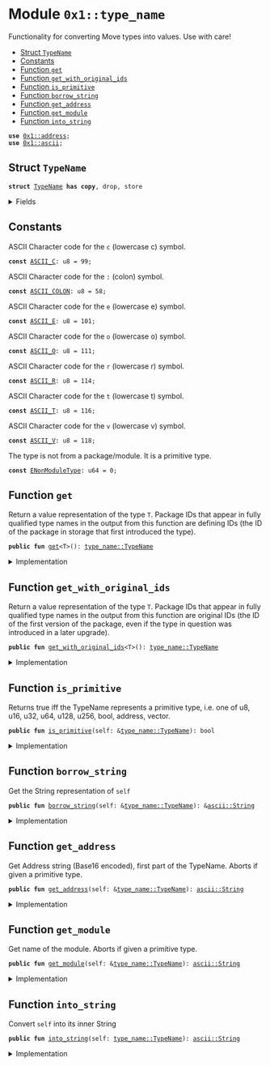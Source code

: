 
<a name="0x1_type_name"></a>

# Module `0x1::type_name`

Functionality for converting Move types into values. Use with care!


-  [Struct `TypeName`](#0x1_type_name_TypeName)
-  [Constants](#@Constants_0)
-  [Function `get`](#0x1_type_name_get)
-  [Function `get_with_original_ids`](#0x1_type_name_get_with_original_ids)
-  [Function `is_primitive`](#0x1_type_name_is_primitive)
-  [Function `borrow_string`](#0x1_type_name_borrow_string)
-  [Function `get_address`](#0x1_type_name_get_address)
-  [Function `get_module`](#0x1_type_name_get_module)
-  [Function `into_string`](#0x1_type_name_into_string)


<pre><code><b>use</b> <a href="../../dependencies/move-stdlib/address.md#0x1_address">0x1::address</a>;
<b>use</b> <a href="../../dependencies/move-stdlib/ascii.md#0x1_ascii">0x1::ascii</a>;
</code></pre>



<a name="0x1_type_name_TypeName"></a>

## Struct `TypeName`



<pre><code><b>struct</b> <a href="../../dependencies/move-stdlib/type_name.md#0x1_type_name_TypeName">TypeName</a> <b>has</b> <b>copy</b>, drop, store
</code></pre>



<details>
<summary>Fields</summary>


<dl>
<dt>
<code>name: <a href="../../dependencies/move-stdlib/ascii.md#0x1_ascii_String">ascii::String</a></code>
</dt>
<dd>
 String representation of the type. All types are represented
 using their source syntax:
 "u8", "u64", "bool", "address", "vector", and so on for primitive types.
 Struct types are represented as fully qualified type names; e.g.
 <code>00000000000000000000000000000001::string::String</code> or
 <code>0000000000000000000000000000000a::module_name1::type_name1&lt;0000000000000000000000000000000a::module_name2::type_name2&lt;u64&gt;&gt;</code>
 Addresses are hex-encoded lowercase values of length ADDRESS_LENGTH (16, 20, or 32 depending on the Move platform)
</dd>
</dl>


</details>

<a name="@Constants_0"></a>

## Constants


<a name="0x1_type_name_ASCII_C"></a>

ASCII Character code for the <code>c</code> (lowercase c) symbol.


<pre><code><b>const</b> <a href="../../dependencies/move-stdlib/type_name.md#0x1_type_name_ASCII_C">ASCII_C</a>: u8 = 99;
</code></pre>



<a name="0x1_type_name_ASCII_COLON"></a>

ASCII Character code for the <code>:</code> (colon) symbol.


<pre><code><b>const</b> <a href="../../dependencies/move-stdlib/type_name.md#0x1_type_name_ASCII_COLON">ASCII_COLON</a>: u8 = 58;
</code></pre>



<a name="0x1_type_name_ASCII_E"></a>

ASCII Character code for the <code>e</code> (lowercase e) symbol.


<pre><code><b>const</b> <a href="../../dependencies/move-stdlib/type_name.md#0x1_type_name_ASCII_E">ASCII_E</a>: u8 = 101;
</code></pre>



<a name="0x1_type_name_ASCII_O"></a>

ASCII Character code for the <code>o</code> (lowercase o) symbol.


<pre><code><b>const</b> <a href="../../dependencies/move-stdlib/type_name.md#0x1_type_name_ASCII_O">ASCII_O</a>: u8 = 111;
</code></pre>



<a name="0x1_type_name_ASCII_R"></a>

ASCII Character code for the <code>r</code> (lowercase r) symbol.


<pre><code><b>const</b> <a href="../../dependencies/move-stdlib/type_name.md#0x1_type_name_ASCII_R">ASCII_R</a>: u8 = 114;
</code></pre>



<a name="0x1_type_name_ASCII_T"></a>

ASCII Character code for the <code>t</code> (lowercase t) symbol.


<pre><code><b>const</b> <a href="../../dependencies/move-stdlib/type_name.md#0x1_type_name_ASCII_T">ASCII_T</a>: u8 = 116;
</code></pre>



<a name="0x1_type_name_ASCII_V"></a>

ASCII Character code for the <code>v</code> (lowercase v) symbol.


<pre><code><b>const</b> <a href="../../dependencies/move-stdlib/type_name.md#0x1_type_name_ASCII_V">ASCII_V</a>: u8 = 118;
</code></pre>



<a name="0x1_type_name_ENonModuleType"></a>

The type is not from a package/module. It is a primitive type.


<pre><code><b>const</b> <a href="../../dependencies/move-stdlib/type_name.md#0x1_type_name_ENonModuleType">ENonModuleType</a>: u64 = 0;
</code></pre>



<a name="0x1_type_name_get"></a>

## Function `get`

Return a value representation of the type <code>T</code>.  Package IDs
that appear in fully qualified type names in the output from
this function are defining IDs (the ID of the package in
storage that first introduced the type).


<pre><code><b>public</b> <b>fun</b> <a href="../../dependencies/move-stdlib/type_name.md#0x1_type_name_get">get</a>&lt;T&gt;(): <a href="../../dependencies/move-stdlib/type_name.md#0x1_type_name_TypeName">type_name::TypeName</a>
</code></pre>



<details>
<summary>Implementation</summary>


<pre><code><b>public</b> <b>native</b> <b>fun</b> <a href="../../dependencies/move-stdlib/type_name.md#0x1_type_name_get">get</a>&lt;T&gt;(): <a href="../../dependencies/move-stdlib/type_name.md#0x1_type_name_TypeName">TypeName</a>;
</code></pre>



</details>

<a name="0x1_type_name_get_with_original_ids"></a>

## Function `get_with_original_ids`

Return a value representation of the type <code>T</code>.  Package IDs
that appear in fully qualified type names in the output from
this function are original IDs (the ID of the first version of
the package, even if the type in question was introduced in a
later upgrade).


<pre><code><b>public</b> <b>fun</b> <a href="../../dependencies/move-stdlib/type_name.md#0x1_type_name_get_with_original_ids">get_with_original_ids</a>&lt;T&gt;(): <a href="../../dependencies/move-stdlib/type_name.md#0x1_type_name_TypeName">type_name::TypeName</a>
</code></pre>



<details>
<summary>Implementation</summary>


<pre><code><b>public</b> <b>native</b> <b>fun</b> <a href="../../dependencies/move-stdlib/type_name.md#0x1_type_name_get_with_original_ids">get_with_original_ids</a>&lt;T&gt;(): <a href="../../dependencies/move-stdlib/type_name.md#0x1_type_name_TypeName">TypeName</a>;
</code></pre>



</details>

<a name="0x1_type_name_is_primitive"></a>

## Function `is_primitive`

Returns true iff the TypeName represents a primitive type, i.e. one of
u8, u16, u32, u64, u128, u256, bool, address, vector.


<pre><code><b>public</b> <b>fun</b> <a href="../../dependencies/move-stdlib/type_name.md#0x1_type_name_is_primitive">is_primitive</a>(self: &<a href="../../dependencies/move-stdlib/type_name.md#0x1_type_name_TypeName">type_name::TypeName</a>): bool
</code></pre>



<details>
<summary>Implementation</summary>


<pre><code><b>public</b> <b>fun</b> <a href="../../dependencies/move-stdlib/type_name.md#0x1_type_name_is_primitive">is_primitive</a>(self: &<a href="../../dependencies/move-stdlib/type_name.md#0x1_type_name_TypeName">TypeName</a>): bool {
    <b>let</b> bytes = <a href="../../dependencies/move-stdlib/ascii.md#0x1_ascii_as_bytes">ascii::as_bytes</a>(&self.name);
    bytes == &b"bool" ||
    bytes == &b"u8" ||
    bytes == &b"u16" ||
    bytes == &b"u32" ||
    bytes == &b"u64" ||
    bytes == &b"u128" ||
    bytes == &b"u256" ||
    bytes == &b"<b>address</b>" ||
    (<a href="../../dependencies/move-stdlib/vector.md#0x1_vector_length">vector::length</a>(bytes) &gt;= 6 &&
    *<a href="../../dependencies/move-stdlib/vector.md#0x1_vector_borrow">vector::borrow</a>(bytes, 0) == <a href="../../dependencies/move-stdlib/type_name.md#0x1_type_name_ASCII_V">ASCII_V</a> &&
    *<a href="../../dependencies/move-stdlib/vector.md#0x1_vector_borrow">vector::borrow</a>(bytes, 1) == <a href="../../dependencies/move-stdlib/type_name.md#0x1_type_name_ASCII_E">ASCII_E</a> &&
    *<a href="../../dependencies/move-stdlib/vector.md#0x1_vector_borrow">vector::borrow</a>(bytes, 2) == <a href="../../dependencies/move-stdlib/type_name.md#0x1_type_name_ASCII_C">ASCII_C</a> &&
    *<a href="../../dependencies/move-stdlib/vector.md#0x1_vector_borrow">vector::borrow</a>(bytes, 3) == <a href="../../dependencies/move-stdlib/type_name.md#0x1_type_name_ASCII_T">ASCII_T</a> &&
    *<a href="../../dependencies/move-stdlib/vector.md#0x1_vector_borrow">vector::borrow</a>(bytes, 4) == <a href="../../dependencies/move-stdlib/type_name.md#0x1_type_name_ASCII_O">ASCII_O</a> &&
    *<a href="../../dependencies/move-stdlib/vector.md#0x1_vector_borrow">vector::borrow</a>(bytes, 5) == <a href="../../dependencies/move-stdlib/type_name.md#0x1_type_name_ASCII_R">ASCII_R</a>)

}
</code></pre>



</details>

<a name="0x1_type_name_borrow_string"></a>

## Function `borrow_string`

Get the String representation of <code>self</code>


<pre><code><b>public</b> <b>fun</b> <a href="../../dependencies/move-stdlib/type_name.md#0x1_type_name_borrow_string">borrow_string</a>(self: &<a href="../../dependencies/move-stdlib/type_name.md#0x1_type_name_TypeName">type_name::TypeName</a>): &<a href="../../dependencies/move-stdlib/ascii.md#0x1_ascii_String">ascii::String</a>
</code></pre>



<details>
<summary>Implementation</summary>


<pre><code><b>public</b> <b>fun</b> <a href="../../dependencies/move-stdlib/type_name.md#0x1_type_name_borrow_string">borrow_string</a>(self: &<a href="../../dependencies/move-stdlib/type_name.md#0x1_type_name_TypeName">TypeName</a>): &String {
    &self.name
}
</code></pre>



</details>

<a name="0x1_type_name_get_address"></a>

## Function `get_address`

Get Address string (Base16 encoded), first part of the TypeName.
Aborts if given a primitive type.


<pre><code><b>public</b> <b>fun</b> <a href="../../dependencies/move-stdlib/type_name.md#0x1_type_name_get_address">get_address</a>(self: &<a href="../../dependencies/move-stdlib/type_name.md#0x1_type_name_TypeName">type_name::TypeName</a>): <a href="../../dependencies/move-stdlib/ascii.md#0x1_ascii_String">ascii::String</a>
</code></pre>



<details>
<summary>Implementation</summary>


<pre><code><b>public</b> <b>fun</b> <a href="../../dependencies/move-stdlib/type_name.md#0x1_type_name_get_address">get_address</a>(self: &<a href="../../dependencies/move-stdlib/type_name.md#0x1_type_name_TypeName">TypeName</a>): String {
    <b>assert</b>!(!<a href="../../dependencies/move-stdlib/type_name.md#0x1_type_name_is_primitive">is_primitive</a>(self), <a href="../../dependencies/move-stdlib/type_name.md#0x1_type_name_ENonModuleType">ENonModuleType</a>);

    // Base16 (<a href="../../dependencies/move-stdlib/string.md#0x1_string">string</a>) representation of an <b>address</b> <b>has</b> 2 symbols per byte.
    <b>let</b> len = <a href="../../dependencies/move-stdlib/address.md#0x1_address_length">address::length</a>() * 2;
    <b>let</b> str_bytes = <a href="../../dependencies/move-stdlib/ascii.md#0x1_ascii_as_bytes">ascii::as_bytes</a>(&self.name);
    <b>let</b> addr_bytes = <a href="../../dependencies/move-stdlib/vector.md#0x1_vector">vector</a>[];
    <b>let</b> i = 0;

    // Read `len` bytes from the type name and push them <b>to</b> addr_bytes.
    <b>while</b> (i &lt; len) {
        <a href="../../dependencies/move-stdlib/vector.md#0x1_vector_push_back">vector::push_back</a>(
            &<b>mut</b> addr_bytes,
            *<a href="../../dependencies/move-stdlib/vector.md#0x1_vector_borrow">vector::borrow</a>(str_bytes, i)
        );
        i = i + 1;
    };

    <a href="../../dependencies/move-stdlib/ascii.md#0x1_ascii_string">ascii::string</a>(addr_bytes)
}
</code></pre>



</details>

<a name="0x1_type_name_get_module"></a>

## Function `get_module`

Get name of the module.
Aborts if given a primitive type.


<pre><code><b>public</b> <b>fun</b> <a href="../../dependencies/move-stdlib/type_name.md#0x1_type_name_get_module">get_module</a>(self: &<a href="../../dependencies/move-stdlib/type_name.md#0x1_type_name_TypeName">type_name::TypeName</a>): <a href="../../dependencies/move-stdlib/ascii.md#0x1_ascii_String">ascii::String</a>
</code></pre>



<details>
<summary>Implementation</summary>


<pre><code><b>public</b> <b>fun</b> <a href="../../dependencies/move-stdlib/type_name.md#0x1_type_name_get_module">get_module</a>(self: &<a href="../../dependencies/move-stdlib/type_name.md#0x1_type_name_TypeName">TypeName</a>): String {
    <b>assert</b>!(!<a href="../../dependencies/move-stdlib/type_name.md#0x1_type_name_is_primitive">is_primitive</a>(self), <a href="../../dependencies/move-stdlib/type_name.md#0x1_type_name_ENonModuleType">ENonModuleType</a>);

    // Starts after <b>address</b> and a double colon: `&lt;addr <b>as</b> HEX&gt;::`
    <b>let</b> i = <a href="../../dependencies/move-stdlib/address.md#0x1_address_length">address::length</a>() * 2 + 2;
    <b>let</b> str_bytes = <a href="../../dependencies/move-stdlib/ascii.md#0x1_ascii_as_bytes">ascii::as_bytes</a>(&self.name);
    <b>let</b> module_name = <a href="../../dependencies/move-stdlib/vector.md#0x1_vector">vector</a>[];

    <b>loop</b> {
        <b>let</b> char = <a href="../../dependencies/move-stdlib/vector.md#0x1_vector_borrow">vector::borrow</a>(str_bytes, i);
        <b>if</b> (char != &<a href="../../dependencies/move-stdlib/type_name.md#0x1_type_name_ASCII_COLON">ASCII_COLON</a>) {
            <a href="../../dependencies/move-stdlib/vector.md#0x1_vector_push_back">vector::push_back</a>(&<b>mut</b> module_name, *char);
            i = i + 1;
        } <b>else</b> {
            <b>break</b>
        }
    };

    <a href="../../dependencies/move-stdlib/ascii.md#0x1_ascii_string">ascii::string</a>(module_name)
}
</code></pre>



</details>

<a name="0x1_type_name_into_string"></a>

## Function `into_string`

Convert <code>self</code> into its inner String


<pre><code><b>public</b> <b>fun</b> <a href="../../dependencies/move-stdlib/type_name.md#0x1_type_name_into_string">into_string</a>(self: <a href="../../dependencies/move-stdlib/type_name.md#0x1_type_name_TypeName">type_name::TypeName</a>): <a href="../../dependencies/move-stdlib/ascii.md#0x1_ascii_String">ascii::String</a>
</code></pre>



<details>
<summary>Implementation</summary>


<pre><code><b>public</b> <b>fun</b> <a href="../../dependencies/move-stdlib/type_name.md#0x1_type_name_into_string">into_string</a>(self: <a href="../../dependencies/move-stdlib/type_name.md#0x1_type_name_TypeName">TypeName</a>): String {
    self.name
}
</code></pre>



</details>
